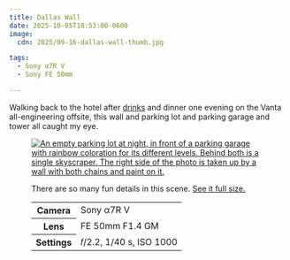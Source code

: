 ```yaml
---
title: Dallas Wall
date: 2025-10-05T18:53:00-0600
image:
  cdn: 2025/09-16-dallas-wall-thumb.jpg

tags:
  - Sony α7R V
  - Sony FE 50mm

---
```


Walking back to the hotel after [drinks][drink] and dinner one evening on the Vanta all-engineering offsite, this wall and parking lot and parking garage and tower all caught my eye.

[drink]: https://v5.chriskrycho.com/photos/good-drink/

<figure>
<a href="https://cdn.chriskrycho.com/images/2025/09-16-dallas-wall.jpg"><img src="https://cdn.chriskrycho.com/images/2025/09-16-dallas-wall-thumb.jpg" alt="An empty parking lot at night, in front of a parking garage with rainbow coloration for its different levels. Behind both is a single skyscraper. The right side of the photo is taken up by a wall with both chains and paint on it." /></a>
<figcaption>
<p>There are so many fun details in this scene. <a href="https://cdn.chriskrycho.com/images/2025/09-16-dallas-wall.jpg">See it full size.</a></p>
<table>
<tr><th scope="row">Camera</th><td>Sony α7R V</td></tr>
<tr><th scope="row">Lens</th><td>FE 50mm F1.4 GM</td></tr>
<tr><th scope="row">Settings</th><td>𝑓/2.2, 1/40 s, <span class="smcp">ISO</span> 1000</td></tr>
</table>
</figcaption>
</figure>
